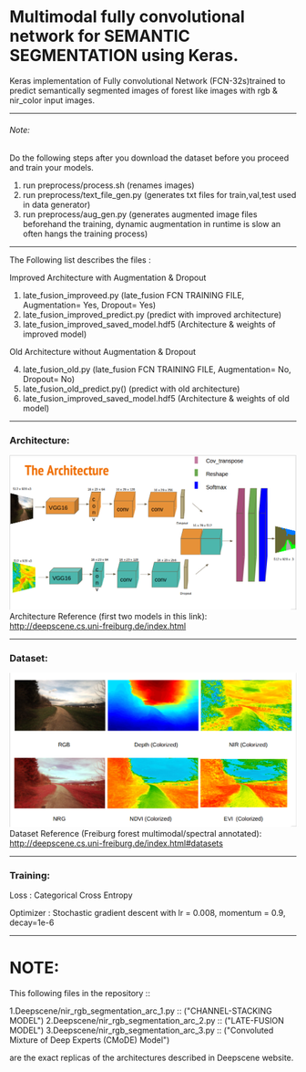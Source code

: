 # Multimodal fully convolutional network for SEMANTIC SEGMENTATION using Keras.
Keras implementation of Fully convolutional Network (FCN-32s)trained to predict semantically segmented images of forest like images with rgb & nir_color input images.

---

###### Note:
Do the following steps after you download the dataset before you proceed and train your models.

1. run preprocess/process.sh         (renames images)
2. run preprocess/text_file_gen.py   (generates txt files for train,val,test used in data generator)
3. run preprocess/aug_gen.py         (generates augmented image files beforehand the training, dynamic augmentation in runtime is slow an often hangs the training process)
---
The Following list describes the files :

Improved Architecture with Augmentation & Dropout

1. late_fusion_improveed.py            (late_fusion FCN TRAINING FILE, Augmentation= Yes, Dropout= Yes)
2. late_fusion_improved_predict.py     (predict with improved architecture)
3. late_fusion_improved_saved_model.hdf5 (Architecture & weights of improved model)

Old Architecture without Augmentation & Dropout

4. late_fusion_old.py                  (late_fusion  FCN TRAINING FILE, Augmentation= No, Dropout= No)
5. late_fusion_old_predict.py()        (predict with old architecture)
6. late_fusion_improved_saved_model.hdf5 (Architecture & weights of old model)
---


### Architecture:
![Alt text](/Arc.png)
Architecture Reference (first two models in this link): http://deepscene.cs.uni-freiburg.de/index.html

---
### Dataset:
![Alt text](/DS.png)
Dataset Reference (Freiburg forest multimodal/spectral annotated): http://deepscene.cs.uni-freiburg.de/index.html#datasets

---
### Training:
Loss : Categorical Cross Entropy

Optimizer : Stochastic gradient descent with lr = 0.008, momentum = 0.9, decay=1e-6

---

# NOTE:
This following files in the repository ::

1.Deepscene/nir_rgb_segmentation_arc_1.py :: ("CHANNEL-STACKING MODEL") 
2.Deepscene/nir_rgb_segmentation_arc_2.py :: ("LATE-FUSION MODEL")
3.Deepscene/nir_rgb_segmentation_arc_3.py :: ("Convoluted Mixture of Deep Experts (CMoDE) Model")

are the exact replicas of the architectures described in Deepscene website.
